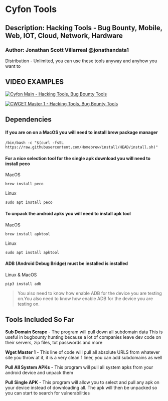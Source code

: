 
# Cyfon Tools
## Description: Hacking Tools - Bug Bounty, Mobile, Web, IOT, Cloud, Network, Hardware

### Author: Jonathan Scott Villarreal @jonathandata1
Distribution - Unlimited, you can use these tools anyway and anyhow you want to

## VIDEO EXAMPLES

[![Cyfon Main - Hacking Tools, Bug Bounty Tools](https://i.postimg.cc/Vvf56NrY/cyfon-copy.jpg)](https://youtu.be/NNH6m625sb8A)

[![CWGET Master 1 - Hacking Tools, Bug Bounty Tools](https://i.postimg.cc/4x7R9R8D/Screen-Shot-2021-07-17-at-8-51-00-AM.png)](https://www.youtube.com/watch?v=YQPJH8pZvCM)

## Dependencies
 
####  If you are on on a MacOS you will need to install brew package manager
 ```
 /bin/bash -c "$(curl -fsSL https://raw.githubusercontent.com/Homebrew/install/HEAD/install.sh)"
 
 ```
####  For a nice selection tool for the single apk download you will need to install peco 
 
 MacOS
 ```
 brew install peco
 ```
 Linux
 ```
 sudo apt install peco
 
 ```
#### To unpack the android apks you will need to install apk tool

 MacOS
 ```
 brew install apktool
 ```
 Linux
 ```
 sudo apt install apktool
 ```

####  ADB (Android Debug Bridge) must be installed is installed
 
 Linux & MacOS
 ```
 pip3 install adb
 ```

> You also need to know how enable ADB for the device you are testing on.You also need to know how enable ADB for the device you are testing on.

## Tools Included So Far

**Sub Domain Scrape** - The program will pull down all subdomain data This is useful in bugbounty hunting because a lot of companies leave dev code on their servers, zip files, txt passwords and more

**Wget Master 1** - This line of code will pull all absolute URLS from whatever site you throw at it, it is a very clean 1 liner, you can add subdomains as well

**Pull All System APKs** - This program will pull all system apks from your android device and unpack them

**Pull Single APK** - This program will allow you to select and pull any apk on your device instead of downloading all. The apk will then be unpacked so you can start to search for vulnerabilities


